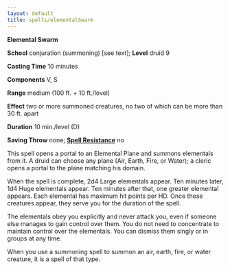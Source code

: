 ```yaml
---
layout: default
title: spells/elementalSwarm
---
```

 **Elemental Swarm**

**School** conjuration (summoning) [see text]; **Level** druid 9

**Casting Time** 10 minutes

**Components** V, S

**Range** medium (100 ft. + 10 ft./level)

**Effect** two or more summoned creatures, no two of which can be more than 30 ft. apart

**Duration** 10 min./level (D)

**Saving Throw** none; **[Spell Resistance](../glossary#_spell-resistance)** no

This spell opens a portal to an Elemental Plane and summons elementals from it. A druid can choose any plane (Air, Earth, Fire, or Water); a cleric opens a portal to the plane matching his domain.

When the spell is complete, 2d4 Large elementals appear. Ten minutes later, 1d4 Huge elementals appear. Ten minutes after that, one greater elemental appears. Each elemental has maximum hit points per HD. Once these creatures appear, they serve you for the duration of the spell.

The elementals obey you explicitly and never attack you, even if someone else manages to gain control over them. You do not need to concentrate to maintain control over the elementals. You can dismiss them singly or in groups at any time.

When you use a summoning spell to summon an air, earth, fire, or water creature, it is a spell of that type.

